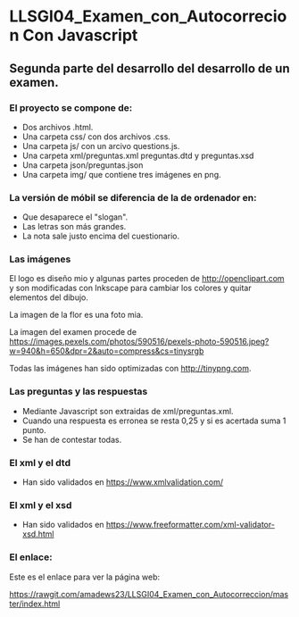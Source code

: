 # LLSGI04_Examen_con_Autocorrecion Con Javascript
## Segunda parte del desarrollo del desarrollo de un examen. 

### El proyecto se compone de:
* Dos archivos .html. 
* Una carpeta css/ con dos archivos .css.
* Una carpeta js/ con un arcivo questions.js. 
* Una carpeta xml/preguntas.xml preguntas.dtd y preguntas.xsd
* Una carpeta json/preguntas.json
* Una carpeta img/ que contiene tres imágenes en png.

### La versión de móbil se diferencia de la de ordenador en:
 * Que desaparece el "slogan".
 * Las letras son más grandes.
 * La nota sale justo encima del cuestionario.

### Las imágenes
El logo es diseño mio y algunas partes proceden de http://openclipart.com y son modificadas con Inkscape para cambiar los colores y quitar elementos del dibujo.

La imagen de la flor es una foto mia.

La imagen del examen procede de https://images.pexels.com/photos/590516/pexels-photo-590516.jpeg?w=940&h=650&dpr=2&auto=compress&cs=tinysrgb

Todas las imágenes han sido optimizadas con http://tinypng.com.  
 
### Las preguntas y las respuestas 
* Mediante Javascript son extraidas de xml/preguntas.xml.
* Cuando una respuesta es erronea se resta 0,25 y si es acertada suma 1 punto.
* Se han de contestar todas.

### El xml y el dtd 
* Han sido validados en https://www.xmlvalidation.com/

### El xml y el xsd 
* Han sido validados en https://www.freeformatter.com/xml-validator-xsd.html

### El enlace:
Este es el enlace para ver la página web:
  
  https://rawgit.com/amadews23/LLSGI04_Examen_con_Autocorreccion/master/index.html



